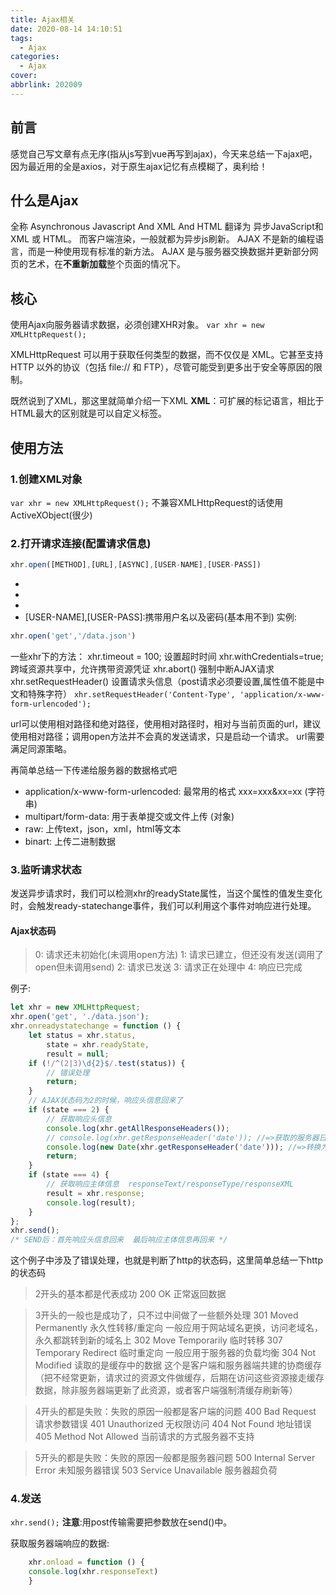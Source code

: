 ```yaml
---
title: Ajax相关
date: 2020-08-14 14:10:51
tags: 
  - Ajax
categories: 
  - Ajax
cover: 
abbrlink: 202009
---
```


## 前言

感觉自己写文章有点无序(指从js写到vue再写到ajax)，今天来总结一下ajax吧，因为最近用的全是axios，对于原生ajax记忆有点模糊了，奥利给！

## 什么是Ajax

全称 Asynchronous Javascript And XML And HTML
翻译为 异步JavaScript和XML 或 HTML。
而客户端渲染，一般就都为异步js刷新。
AJAX 不是新的编程语言，而是一种使用现有标准的新方法。
AJAX 是与服务器交换数据并更新部分网页的艺术，在**不重新加载**整个页面的情况下。

## 核心

使用Ajax向服务器请求数据，必须创建XHR对象。
``var xhr = new XMLHttpRequest();``

XMLHttpRequest 可以用于获取任何类型的数据，而不仅仅是 XML。它甚至支持 HTTP 以外的协议（包括 file:// 和 FTP），尽管可能受到更多出于安全等原因的限制。

既然说到了XML，那这里就简单介绍一下XML
**XML**：可扩展的标记语言，相比于HTML最大的区别就是可以自定义标签。

## 使用方法

### 1.创建XML对象
``var xhr = new XMLHttpRequest();``
不兼容XMLHttpRequest的话使用ActiveXObject(很少)

### 2.打开请求连接(配置请求信息)
```js
xhr.open([METHOD],[URL],[ASYNC],[USER-NAME],[USER-PASS])
```
* [METHOD]:请求方式
* [URL]:请求地址
* [ASYNC]:同步或异步，默认为true表示异步
* [USER-NAME],[USER-PASS]:携带用户名以及密码(基本用不到)
实例:
```js
xhr.open('get','/data.json')
```
一些xhr下的方法：
xhr.timeout = 100; 设置超时时间
xhr.withCredentials=true; 跨域资源共享中，允许携带资源凭证
xhr.abort() 强制中断AJAX请求
xhr.setRequestHeader() 设置请求头信息（post请求必须要设置,属性值不能是中文和特殊字符）
``xhr.setRequestHeader('Content-Type', 'application/x-www-form-urlencoded');``

url可以使用相对路径和绝对路径，使用相对路径时，相对与当前页面的url，建议使用相对路径；调用open方法并不会真的发送请求，只是启动一个请求。
url需要满足同源策略。


再简单总结一下传递给服务器的数据格式吧
* application/x-www-form-urlencoded: 最常用的格式 xxx=xxx&xx=xx (字符串)
* multipart/form-data: 用于表单提交或文件上传 (对象)
* raw: 上传text，json，xml，html等文本
* binart: 上传二进制数据

### 3.监听请求状态

发送异步请求时，我们可以检测xhr的readyState属性，当这个属性的值发生变化时，会触发ready-statechange事件，我们可以利用这个事件对响应进行处理。
#### Ajax状态码
> 0: 请求还未初始化(未调用open方法)
  1: 请求已建立，但还没有发送(调用了open但未调用send)
  2: 请求已发送
  3: 请求正在处理中
  4: 响应已完成

例子:
```js
let xhr = new XMLHttpRequest;
xhr.open('get', './data.json');
xhr.onreadystatechange = function () {
	let status = xhr.status,
		state = xhr.readyState,
		result = null;
	if (!/^(2|3)\d{2}$/.test(status)) {
		// 错误处理
		return;
	}
	// AJAX状态码为2的时候，响应头信息回来了
	if (state === 2) {
		// 获取响应头信息
		console.log(xhr.getAllResponseHeaders());
		// console.log(xhr.getResponseHeader('date')); //=>获取的服务器日期是格林尼治时间 GMT（比北京时间晚了八个小时 北京时间：GMT+0800）
		console.log(new Date(xhr.getResponseHeader('date'))); //=>转换为北京时间
		return;
	}
	if (state === 4) {
		// 获取响应主体信息  responseText/responseType/responseXML
		result = xhr.response;
		console.log(result);
	}
};
xhr.send();
/* SEND后：首先响应头信息回来  最后响应主体信息再回来 */
```

这个例子中涉及了错误处理，也就是判断了http的状态码，这里简单总结一下http的状态码

>2开头的基本都是代表成功
 	200 OK 正常返回数据

>3开头的一般也是成功了，只不过中间做了一些额外处理
 	301 Moved Permanently 永久性转移/重定向   一般应用于网站域名更换，访问老域名，永久都跳转到新的域名上
	302 Move Temporarily 临时转移
	307 Temporary Redirect 临时重定向   一般应用于服务器的负载均衡
	304 Not Modified 读取的是缓存中的数据   这个是客户端和服务器端共建的协商缓存（把不经常更新，请求过的资源文件做缓存，后期在访问这些资源接走缓存数据，除非服务器端更新了此资源，或者客户端强制清缓存刷新等）
 
>4开头的都是失败：失败的原因一般都是客户端的问题
 	400 Bad Request  请求参数错误
    401 Unauthorized 无权限访问
	404 Not Found  地址错误
    405 Method Not Allowed 当前请求的方式服务器不支持

>5开头的都是失败：失败的原因一般都是服务器问题
    500 Internal Server Error  未知服务器错误
	503 Service Unavailable  服务器超负荷

### 4.发送

``xhr.send();``
**注意**:用post传输需要把参数放在send()中。

获取服务器端响应的数据:
```js
    xhr.onload = function () {
	console.log(xhr.responseText)
    }
```




